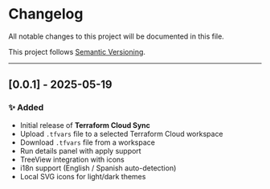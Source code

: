 # Changelog

All notable changes to this project will be documented in this file.

This project follows [Semantic Versioning](https://semver.org/).

---

## [0.0.1] - 2025-05-19

### ✨ Added

- Initial release of **Terraform Cloud Sync**
- Upload `.tfvars` file to a selected Terraform Cloud workspace
- Download `.tfvars` file from a workspace
- Run details panel with apply support
- TreeView integration with icons
- i18n support (English / Spanish auto-detection)
- Local SVG icons for light/dark themes
